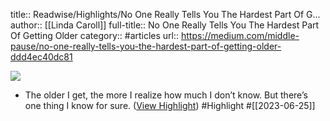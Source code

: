 title:: Readwise/Highlights/No One Really Tells You The Hardest Part Of G...
author:: [[Linda Caroll]]
full-title:: No One Really Tells You The Hardest Part Of Getting Older
category:: #articles
url:: https://medium.com/middle-pause/no-one-really-tells-you-the-hardest-part-of-getting-older-ddd4ec40dc81

![](https://readwise-assets.s3.amazonaws.com/media/uploaded_book_covers/profile_182549/1aQntDB_l9ldKvKnkkBtfSg.jpeg)

- The older I get, the more I realize how much I don’t know. But there’s one thing I know for sure. ([View Highlight](https://read.readwise.io/read/01h3r9bn4px3hned3ktrvsh6j0)) #Highlight #[[2023-06-25]]